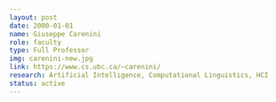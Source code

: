 ```yaml
---
layout: post
date: 2000-01-01
name: Giuseppe Carenini
role: faculty
type: Full Professor
img: carenini-new.jpg
link: https://www.cs.ubc.ca/~carenini/
research: Artificial Intelligence, Computational Linguistics, HCI
status: active
---
```

